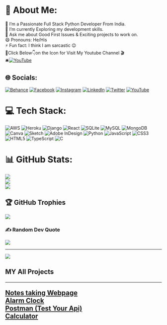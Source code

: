 # 💫 About Me:
🔭 I’m a Passionate Full Stack Python Developer From India.<br>🌱 I’m currently Exploring my development skills.<br>💬 Ask me about Good First Issues & Exciting projects to work on.<br>😄 Pronouns: He/His<br>⚡ Fun fact: I think I am sarcastic 😉<br>📢Click Below👇on the Icon for Visit  My Youtube Channel 🎬<br>🛎️[![YouTube](https://img.shields.io/badge/YouTube-%23FF0000.svg?logo=YouTube&logoColor=white)](https://www.youtube.com/c/GauravRajput1141) 


## 🌐 Socials:
[![Behance](https://img.shields.io/badge/Behance-1769ff?logo=behance&logoColor=white)](https://behance.net/Gaurav_Raj_1141) [![Facebook](https://img.shields.io/badge/Facebook-%231877F2.svg?logo=Facebook&logoColor=white)](https://www.facebook.com/profile.php?id=100048342071368) [![Instagram](https://img.shields.io/badge/Instagram-%23E4405F.svg?logo=Instagram&logoColor=white)](https://www.instagram.com/sarcastic_gaurav_1141/) [![LinkedIn](https://img.shields.io/badge/LinkedIn-%230077B5.svg?logo=linkedin&logoColor=white)](https://www.linkedin.com/in/gaurav-rajput1141/) [![Twitter](https://img.shields.io/badge/Twitter-%231DA1F2.svg?logo=Twitter&logoColor=white)](https://twitter.com/GauravR1141) [![YouTube](https://img.shields.io/badge/YouTube-%23FF0000.svg?logo=YouTube&logoColor=white)](https://www.youtube.com/c/GauravRajput1141) 

# 💻 Tech Stack:
![AWS](https://img.shields.io/badge/AWS-%23FF9900.svg?style=for-the-badge&logo=amazon-aws&logoColor=white) ![Heroku](https://img.shields.io/badge/heroku-%23430098.svg?style=for-the-badge&logo=heroku&logoColor=white) ![Django](https://img.shields.io/badge/django-%23092E20.svg?style=for-the-badge&logo=django&logoColor=white) ![React](https://img.shields.io/badge/react-%2320232a.svg?style=for-the-badge&logo=react&logoColor=%2361DAFB) ![SQLite](https://img.shields.io/badge/sqlite-%2307405e.svg?style=for-the-badge&logo=sqlite&logoColor=white) ![MySQL](https://img.shields.io/badge/mysql-%2300f.svg?style=for-the-badge&logo=mysql&logoColor=white) ![MongoDB](https://img.shields.io/badge/MongoDB-%234ea94b.svg?style=for-the-badge&logo=mongodb&logoColor=white) ![Canva](https://img.shields.io/badge/Canva-%2300C4CC.svg?style=for-the-badge&logo=Canva&logoColor=white) ![Sketch](https://img.shields.io/badge/Sketch-FFB387?style=for-the-badge&logo=sketch&logoColor=black) ![Adobe InDesign](https://img.shields.io/badge/Adobe%20InDesign-49021F?style=for-the-badge&logo=adobeindesign&logoColor=white) ![Python](https://img.shields.io/badge/python-3670A0?style=for-the-badge&logo=python&logoColor=ffdd54) ![JavaScript](https://img.shields.io/badge/javascript-%23323330.svg?style=for-the-badge&logo=javascript&logoColor=%23F7DF1E) ![CSS3](https://img.shields.io/badge/css3-%231572B6.svg?style=for-the-badge&logo=css3&logoColor=white) ![HTML5](https://img.shields.io/badge/html5-%23E34F26.svg?style=for-the-badge&logo=html5&logoColor=white) ![TypeScript](https://img.shields.io/badge/typescript-%23007ACC.svg?style=for-the-badge&logo=typescript&logoColor=white) ![C](https://img.shields.io/badge/c-%2300599C.svg?style=for-the-badge&logo=c&logoColor=white)
# 📊 GitHub Stats:
![](https://github-readme-stats.vercel.app/api?username=Gauravraj1141&theme=radical&hide_border=false&include_all_commits=true&count_private=true)<br/>
![](https://github-readme-streak-stats.herokuapp.com/?user=Gauravraj1141&theme=radical&hide_border=false)<br/>
![](https://github-readme-stats.vercel.app/api/top-langs/?username=Gauravraj1141&theme=radical&hide_border=false&include_all_commits=true&count_private=true&layout=compact)

## 🏆 GitHub Trophies
![](https://github-profile-trophy.vercel.app/?username=Gauravraj1141&theme=radical&no-frame=false&no-bg=true&margin-w=4)

### ✍️ Random Dev Quote
![](https://quotes-github-readme.vercel.app/api?type=horizontal&theme=radical)



---
[![](https://visitcount.itsvg.in/api?id=Gauravraj1141&icon=0&color=0)](https://visitcount.itsvg.in)


<h2>MY All Projects </2>
<br>
<hr>
<a href="https://gauravraj1141.github.io/notes-app-github.io/gaurav.html" target="_blank">Notes taking Webpage</a>
<br>
<a href="https://gauravraj1141.github.io/Alarm-github.io/Ex6alarm/index.html" target="_blank">Alarm Clock</a>
<br>
<a href="https://gauravraj1141.github.io/Postman-Js/" target="_blank">Postman (Test Your Api)</a>

<br>
<a href="https://gauravraj1141.github.io/Calculator/" target="_blank">Calculator</a>

